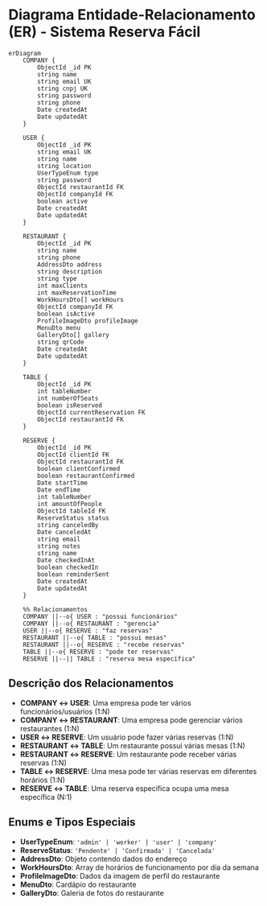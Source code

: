 # Diagrama Entidade-Relacionamento (ER) - Sistema Reserva Fácil

```mermaid
erDiagram
    COMPANY {
        ObjectId _id PK
        string name
        string email UK
        string cnpj UK
        string password
        string phone
        Date createdAt
        Date updatedAt
    }

    USER {
        ObjectId _id PK
        string email UK
        string name
        string location
        UserTypeEnum type
        string password
        ObjectId restaurantId FK
        ObjectId companyId FK
        boolean active
        Date createdAt
        Date updatedAt
    }

    RESTAURANT {
        ObjectId _id PK
        string name
        string phone
        AddressDto address
        string description
        string type
        int maxClients
        int maxReservationTime
        WorkHoursDto[] workHours
        ObjectId companyId FK
        boolean isActive
        ProfileImageDto profileImage
        MenuDto menu
        GalleryDto[] gallery
        string qrCode
        Date createdAt
        Date updatedAt
    }

    TABLE {
        ObjectId _id PK
        int tableNumber
        int numberOfSeats
        boolean isReserved
        ObjectId currentReservation FK
        ObjectId restaurantId FK
    }

    RESERVE {
        ObjectId _id PK
        ObjectId clientId FK
        ObjectId restaurantId FK
        boolean clientConfirmed
        boolean restaurantConfirmed
        Date startTime
        Date endTime
        int tableNumber
        int amountOfPeople
        ObjectId tableId FK
        ReserveStatus status
        string canceledBy
        Date canceledAt
        string email
        string notes
        string name
        Date checkedInAt
        boolean checkedIn
        boolean reminderSent
        Date createdAt
        Date updatedAt
    }

    %% Relacionamentos
    COMPANY ||--o{ USER : "possui funcionários"
    COMPANY ||--o{ RESTAURANT : "gerencia"
    USER ||--o{ RESERVE : "faz reservas"
    RESTAURANT ||--o{ TABLE : "possui mesas"
    RESTAURANT ||--o{ RESERVE : "recebe reservas"
    TABLE ||--o{ RESERVE : "pode ter reservas"
    RESERVE ||--|| TABLE : "reserva mesa específica"
```

## Descrição dos Relacionamentos

- **COMPANY ↔ USER**: Uma empresa pode ter vários funcionários/usuários (1:N)
- **COMPANY ↔ RESTAURANT**: Uma empresa pode gerenciar vários restaurantes (1:N)  
- **USER ↔ RESERVE**: Um usuário pode fazer várias reservas (1:N)
- **RESTAURANT ↔ TABLE**: Um restaurante possui várias mesas (1:N)
- **RESTAURANT ↔ RESERVE**: Um restaurante pode receber várias reservas (1:N)
- **TABLE ↔ RESERVE**: Uma mesa pode ter várias reservas em diferentes horários (1:N)
- **RESERVE ↔ TABLE**: Uma reserva específica ocupa uma mesa específica (N:1)

## Enums e Tipos Especiais

- **UserTypeEnum**: `'admin' | 'worker' | 'user' | 'company'`
- **ReserveStatus**: `'Pendente' | 'Confirmada' | 'Cancelada'`
- **AddressDto**: Objeto contendo dados do endereço
- **WorkHoursDto**: Array de horários de funcionamento por dia da semana
- **ProfileImageDto**: Dados da imagem de perfil do restaurante
- **MenuDto**: Cardápio do restaurante
- **GalleryDto**: Galeria de fotos do restaurante 